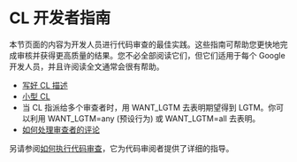 # CL 开发者指南

本节页面的内容为开发人员进行代码审查的最佳实践。这些指南可帮助您更快地完成审核并获得更高质量的结果。您不必全部阅读它们，但它们适用于每个 Google 开发人员，并且许阅读全文通常会很有帮助。

-   [写好 CL 描述](cl-descriptions.md)
-   [小型 CL](small-cls.md)
-   当 CL 指派给多个审查者时，用 WANT_LGTM 去表明期望得到 LGTM。你可以利用 WANT_LGTM=any (预设行为) 或 WANT_LGTM=all 去表明。
-   [如何处理审查者的评论](handling-comments.md)

另请参阅[如何执行代码审查](../reviewer/)，它为代码审阅者提供了详细的指导。

